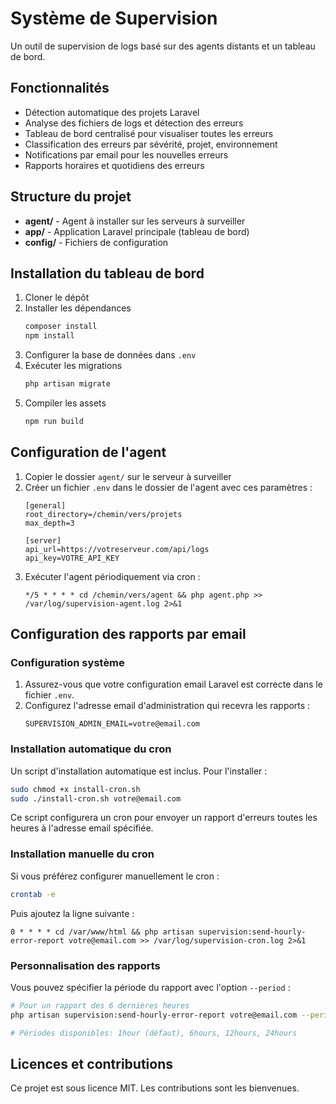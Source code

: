 # Système de Supervision

Un outil de supervision de logs basé sur des agents distants et un tableau de bord.

## Fonctionnalités

- Détection automatique des projets Laravel
- Analyse des fichiers de logs et détection des erreurs
- Tableau de bord centralisé pour visualiser toutes les erreurs
- Classification des erreurs par sévérité, projet, environnement
- Notifications par email pour les nouvelles erreurs
- Rapports horaires et quotidiens des erreurs

## Structure du projet

- **agent/** - Agent à installer sur les serveurs à surveiller
- **app/** - Application Laravel principale (tableau de bord)
- **config/** - Fichiers de configuration

## Installation du tableau de bord

1. Cloner le dépôt
2. Installer les dépendances
   ```bash
   composer install
   npm install
   ```
3. Configurer la base de données dans `.env`
4. Exécuter les migrations
   ```bash
   php artisan migrate
   ```
5. Compiler les assets
   ```bash
   npm run build
   ```

## Configuration de l'agent

1. Copier le dossier `agent/` sur le serveur à surveiller
2. Créer un fichier `.env` dans le dossier de l'agent avec ces paramètres :
   ```
   [general]
   root_directory=/chemin/vers/projets
   max_depth=3

   [server]
   api_url=https://votreserveur.com/api/logs
   api_key=VOTRE_API_KEY
   ```
3. Exécuter l'agent périodiquement via cron :
   ```
   */5 * * * * cd /chemin/vers/agent && php agent.php >> /var/log/supervision-agent.log 2>&1
   ```

## Configuration des rapports par email

### Configuration système

1. Assurez-vous que votre configuration email Laravel est correcte dans le fichier `.env`.
2. Configurez l'adresse email d'administration qui recevra les rapports :
   ```
   SUPERVISION_ADMIN_EMAIL=votre@email.com
   ```

### Installation automatique du cron

Un script d'installation automatique est inclus. Pour l'installer :

```bash
sudo chmod +x install-cron.sh
sudo ./install-cron.sh votre@email.com
```

Ce script configurera un cron pour envoyer un rapport d'erreurs toutes les heures à l'adresse email spécifiée.

### Installation manuelle du cron

Si vous préférez configurer manuellement le cron :

```bash
crontab -e
```

Puis ajoutez la ligne suivante :

```
0 * * * * cd /var/www/html && php artisan supervision:send-hourly-error-report votre@email.com >> /var/log/supervision-cron.log 2>&1
```

### Personnalisation des rapports

Vous pouvez spécifier la période du rapport avec l'option `--period` :

```bash
# Pour un rapport des 6 dernières heures
php artisan supervision:send-hourly-error-report votre@email.com --period=6hours

# Périodes disponibles: 1hour (défaut), 6hours, 12hours, 24hours
```

## Licences et contributions

Ce projet est sous licence MIT. Les contributions sont les bienvenues.
